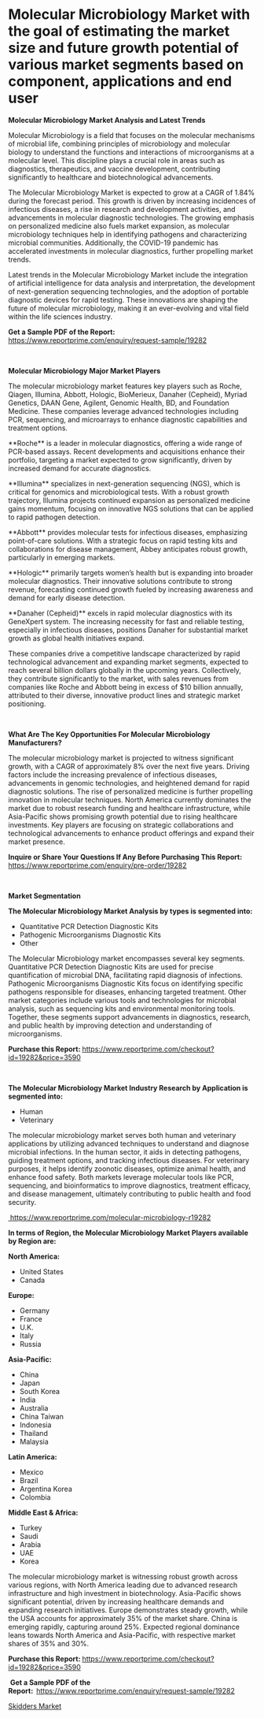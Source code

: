<p><h1>Molecular Microbiology Market with the goal of estimating the market size and future growth potential of various market segments based on component, applications and end user</h1></p><p><strong>Molecular Microbiology Market Analysis and Latest Trends</strong></p>
<p><p>Molecular Microbiology is a field that focuses on the molecular mechanisms of microbial life, combining principles of microbiology and molecular biology to understand the functions and interactions of microorganisms at a molecular level. This discipline plays a crucial role in areas such as diagnostics, therapeutics, and vaccine development, contributing significantly to healthcare and biotechnological advancements.</p><p>The Molecular Microbiology Market is expected to grow at a CAGR of 1.84% during the forecast period. This growth is driven by increasing incidences of infectious diseases, a rise in research and development activities, and advancements in molecular diagnostic technologies. The growing emphasis on personalized medicine also fuels market expansion, as molecular microbiology techniques help in identifying pathogens and characterizing microbial communities. Additionally, the COVID-19 pandemic has accelerated investments in molecular diagnostics, further propelling market trends.</p><p>Latest trends in the Molecular Microbiology Market include the integration of artificial intelligence for data analysis and interpretation, the development of next-generation sequencing technologies, and the adoption of portable diagnostic devices for rapid testing. These innovations are shaping the future of molecular microbiology, making it an ever-evolving and vital field within the life sciences industry.</p></p>
<p><strong>Get a Sample PDF of the Report:&nbsp;</strong> <a href="https://www.reportprime.com/enquiry/request-sample/19282?utm_campaign=1789&utm_medium=2&utm_source=Github&utm_content=ia&utm_term=19032025&utm_id=molecular-microbiology">https://www.reportprime.com/enquiry/request-sample/19282</a></p>
<p>&nbsp;</p>
<p><strong>Molecular Microbiology Major Market Players</strong></p>
<p><p>The molecular microbiology market features key players such as Roche, Qiagen, Illumina, Abbott, Hologic, BioMerieux, Danaher (Cepheid), Myriad Genetics, DAAN Gene, Agilent, Genomic Health, BD, and Foundation Medicine. These companies leverage advanced technologies including PCR, sequencing, and microarrays to enhance diagnostic capabilities and treatment options.</p><p>**Roche** is a leader in molecular diagnostics, offering a wide range of PCR-based assays. Recent developments and acquisitions enhance their portfolio, targeting a market expected to grow significantly, driven by increased demand for accurate diagnostics.</p><p>**Illumina** specializes in next-generation sequencing (NGS), which is critical for genomics and microbiological tests. With a robust growth trajectory, Illumina projects continued expansion as personalized medicine gains momentum, focusing on innovative NGS solutions that can be applied to rapid pathogen detection.</p><p>**Abbott** provides molecular tests for infectious diseases, emphasizing point-of-care solutions. With a strategic focus on rapid testing kits and collaborations for disease management, Abbey anticipates robust growth, particularly in emerging markets.</p><p>**Hologic** primarily targets women’s health but is expanding into broader molecular diagnostics. Their innovative solutions contribute to strong revenue, forecasting continued growth fueled by increasing awareness and demand for early disease detection.</p><p>**Danaher (Cepheid)** excels in rapid molecular diagnostics with its GeneXpert system. The increasing necessity for fast and reliable testing, especially in infectious diseases, positions Danaher for substantial market growth as global health initiatives expand.</p><p>These companies drive a competitive landscape characterized by rapid technological advancement and expanding market segments, expected to reach several billion dollars globally in the upcoming years. Collectively, they contribute significantly to the market, with sales revenues from companies like Roche and Abbott being in excess of $10 billion annually, attributed to their diverse, innovative product lines and strategic market positioning.</p></p>
<p>&nbsp;</p>
<p><strong>What Are The Key Opportunities For Molecular Microbiology Manufacturers?</strong></p>
<p><p>The molecular microbiology market is projected to witness significant growth, with a CAGR of approximately 8% over the next five years. Driving factors include the increasing prevalence of infectious diseases, advancements in genomic technologies, and heightened demand for rapid diagnostic solutions. The rise of personalized medicine is further propelling innovation in molecular techniques. North America currently dominates the market due to robust research funding and healthcare infrastructure, while Asia-Pacific shows promising growth potential due to rising healthcare investments. Key players are focusing on strategic collaborations and technological advancements to enhance product offerings and expand their market presence.</p></p>
<p><strong>Inquire or Share Your Questions If Any Before Purchasing This Report:</strong> <a href="https://www.reportprime.com/enquiry/pre-order/19282?utm_campaign=1789&utm_medium=2&utm_source=Github&utm_content=ia&utm_term=19032025&utm_id=molecular-microbiology">https://www.reportprime.com/enquiry/pre-order/19282</a></p>
<p>&nbsp;</p>
<p><strong>Market Segmentation</strong></p>
<p><strong>The Molecular Microbiology Market Analysis by types is segmented into:</strong></p>
<p><ul><li>Quantitative PCR Detection Diagnostic Kits</li><li>Pathogenic Microorganisms Diagnostic Kits</li><li>Other</li></ul></p>
<p><p>The Molecular Microbiology market encompasses several key segments. Quantitative PCR Detection Diagnostic Kits are used for precise quantification of microbial DNA, facilitating rapid diagnosis of infections. Pathogenic Microorganisms Diagnostic Kits focus on identifying specific pathogens responsible for diseases, enhancing targeted treatment. Other market categories include various tools and technologies for microbial analysis, such as sequencing kits and environmental monitoring tools. Together, these segments support advancements in diagnostics, research, and public health by improving detection and understanding of microorganisms.</p></p>
<p><strong>Purchase this Report:&nbsp;</strong><a href="https://www.reportprime.com/checkout?id=19282&price=3590&utm_campaign=1789&utm_medium=2&utm_source=Github&utm_content=ia&utm_term=19032025&utm_id=molecular-microbiology">https://www.reportprime.com/checkout?id=19282&price=3590</a></p>
<p>&nbsp;</p>
<p><strong>The Molecular Microbiology Market Industry Research by Application is segmented into:</strong></p>
<p><ul><li>Human</li><li>Veterinary</li></ul></p>
<p><p>The molecular microbiology market serves both human and veterinary applications by utilizing advanced techniques to understand and diagnose microbial infections. In the human sector, it aids in detecting pathogens, guiding treatment options, and tracking infectious diseases. For veterinary purposes, it helps identify zoonotic diseases, optimize animal health, and enhance food safety. Both markets leverage molecular tools like PCR, sequencing, and bioinformatics to improve diagnostics, treatment efficacy, and disease management, ultimately contributing to public health and food security.</p></p>
<p><a href="https://www.reportprime.com/molecular-microbiology-r19282?utm_campaign=1789&utm_medium=2&utm_source=Github&utm_content=ia&utm_term=19032025&utm_id=molecular-microbiology">&nbsp;https://www.reportprime.com/molecular-microbiology-r19282</a></p>
<p><strong>In terms of Region, the Molecular Microbiology Market Players available by Region are:</strong></p>
<p>
    <p> <strong> North America: </strong>
        <ul>
            <li>United States</li>
            <li>Canada</li>
        </ul>
        </p> 
    <p> <strong> Europe: </strong>
        <ul>
            <li>Germany</li>
            <li>France</li>
            <li>U.K.</li>
            <li>Italy</li>
            <li>Russia</li>
        </ul>
        </p> 
    <p> <strong> Asia-Pacific: </strong>
        <ul>
            <li>China</li>
            <li>Japan</li>
            <li>South Korea</li>
            <li>India</li>
            <li>Australia</li>
            <li>China Taiwan</li>
            <li>Indonesia</li>
            <li>Thailand</li>
            <li>Malaysia</li>
        </ul>
        </p> 
    <p> <strong> Latin America: </strong>
        <ul>
            <li>Mexico</li>
            <li>Brazil</li>
            <li>Argentina Korea</li>
            <li>Colombia</li>
        </ul>
        </p> 
    <p> <strong> Middle East & Africa: </strong>
        <ul>
            <li>Turkey</li>
            <li>Saudi</li>
            <li>Arabia</li>
            <li>UAE</li>
            <li>Korea</li>
        </ul>
    </p>
    </p>
<p><p>The molecular microbiology market is witnessing robust growth across various regions, with North America leading due to advanced research infrastructure and high investment in biotechnology. Asia-Pacific shows significant potential, driven by increasing healthcare demands and expanding research initiatives. Europe demonstrates steady growth, while the USA accounts for approximately 35% of the market share. China is emerging rapidly, capturing around 25%. Expected regional dominance leans towards North America and Asia-Pacific, with respective market shares of 35% and 30%.</p></p>
<p><strong>Purchase this Report: </strong><a href="https://www.reportprime.com/checkout?id=19282&price=3590&utm_campaign=1789&utm_medium=2&utm_source=Github&utm_content=ia&utm_term=19032025&utm_id=molecular-microbiology">https://www.reportprime.com/checkout?id=19282&price=3590</a></p>
<p>&nbsp;<strong>Get a Sample PDF of the Report:&nbsp;&nbsp;</strong><a href="https://www.reportprime.com/enquiry/request-sample/19282?utm_campaign=1789&utm_medium=2&utm_source=Github&utm_content=ia&utm_term=19032025&utm_id=molecular-microbiology">https://www.reportprime.com/enquiry/request-sample/19282</a></p>
<p><strong></strong></p>
<p><p><a href="https://github.com/kovasovitzzg/Market-Research-Report-List-1/blob/main/skidders-market.md?utm_campaign=1789&utm_medium=2&utm_source=Github&utm_content=ia&utm_term=19032025&utm_id=molecular-microbiology">Skidders Market</a></p></p>